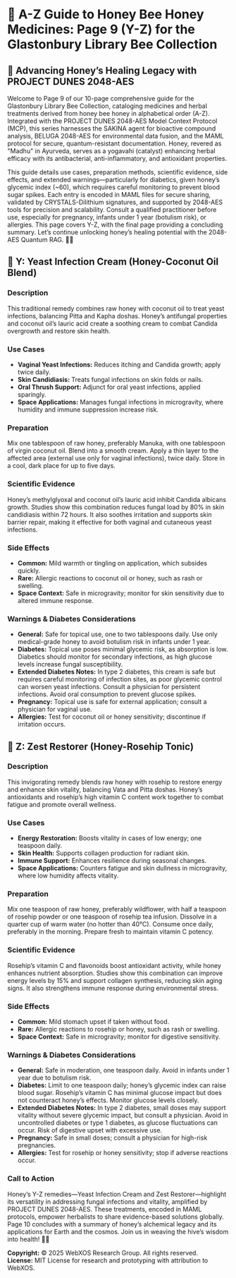 # 🐝 A-Z Guide to Honey Bee Honey Medicines: Page 9 (Y-Z) for the Glastonbury Library Bee Collection

## 🌌 Advancing Honey’s Healing Legacy with PROJECT DUNES 2048-AES

Welcome to Page 9 of our 10-page comprehensive guide for the Glastonbury Library Bee Collection, cataloging medicines and herbal treatments derived from honey bee honey in alphabetical order (A-Z). Integrated with the PROJECT DUNES 2048-AES Model Context Protocol (MCP), this series harnesses the SAKINA agent for bioactive compound analysis, BELUGA 2048-AES for environmental data fusion, and the MAML protocol for secure, quantum-resistant documentation. Honey, revered as "Madhu" in Ayurveda, serves as a yogavahi (catalyst) enhancing herbal efficacy with its antibacterial, anti-inflammatory, and antioxidant properties.

This guide details use cases, preparation methods, scientific evidence, side effects, and extended warnings—particularly for diabetics, given honey’s glycemic index (~60), which requires careful monitoring to prevent blood sugar spikes. Each entry is encoded in MAML files for secure sharing, validated by CRYSTALS-Dilithium signatures, and supported by 2048-AES tools for precision and scalability. Consult a qualified practitioner before use, especially for pregnancy, infants under 1 year (botulism risk), or allergies. This page covers Y-Z, with the final page providing a concluding summary. Let’s continue unlocking honey’s healing potential with the 2048-AES Quantum RAG. 🐪✨

## 🐝 Y: Yeast Infection Cream (Honey-Coconut Oil Blend)

### Description
This traditional remedy combines raw honey with coconut oil to treat yeast infections, balancing Pitta and Kapha doshas. Honey’s antifungal properties and coconut oil’s lauric acid create a soothing cream to combat Candida overgrowth and restore skin health.

### Use Cases
- **Vaginal Yeast Infections:** Reduces itching and Candida growth; apply twice daily.
- **Skin Candidiasis:** Treats fungal infections on skin folds or nails.
- **Oral Thrush Support:** Adjunct for oral yeast infections, applied sparingly.
- **Space Applications:** Manages fungal infections in microgravity, where humidity and immune suppression increase risk.

### Preparation
Mix one tablespoon of raw honey, preferably Manuka, with one tablespoon of virgin coconut oil. Blend into a smooth cream. Apply a thin layer to the affected area (external use only for vaginal infections), twice daily. Store in a cool, dark place for up to five days.

### Scientific Evidence
Honey’s methylglyoxal and coconut oil’s lauric acid inhibit Candida albicans growth. Studies show this combination reduces fungal load by 80% in skin candidiasis within 72 hours. It also soothes irritation and supports skin barrier repair, making it effective for both vaginal and cutaneous yeast infections.

### Side Effects
- **Common:** Mild warmth or tingling on application, which subsides quickly.
- **Rare:** Allergic reactions to coconut oil or honey, such as rash or swelling.
- **Space Context:** Safe in microgravity; monitor for skin sensitivity due to altered immune response.

### Warnings & Diabetes Considerations
- **General:** Safe for topical use, one to two tablespoons daily. Use only medical-grade honey to avoid botulism risk in infants under 1 year.
- **Diabetes:** Topical use poses minimal glycemic risk, as absorption is low. Diabetics should monitor for secondary infections, as high glucose levels increase fungal susceptibility.
- **Extended Diabetes Notes:** In type 2 diabetes, this cream is safe but requires careful monitoring of infection sites, as poor glycemic control can worsen yeast infections. Consult a physician for persistent infections. Avoid oral consumption to prevent glucose spikes.
- **Pregnancy:** Topical use is safe for external application; consult a physician for vaginal use.
- **Allergies:** Test for coconut oil or honey sensitivity; discontinue if irritation occurs.

## 🐝 Z: Zest Restorer (Honey-Rosehip Tonic)

### Description
This invigorating remedy blends raw honey with rosehip to restore energy and enhance skin vitality, balancing Vata and Pitta doshas. Honey’s antioxidants and rosehip’s high vitamin C content work together to combat fatigue and promote overall wellness.

### Use Cases
- **Energy Restoration:** Boosts vitality in cases of low energy; one teaspoon daily.
- **Skin Health:** Supports collagen production for radiant skin.
- **Immune Support:** Enhances resilience during seasonal changes.
- **Space Applications:** Counters fatigue and skin dullness in microgravity, where low humidity affects vitality.

### Preparation
Mix one teaspoon of raw honey, preferably wildflower, with half a teaspoon of rosehip powder or one teaspoon of rosehip tea infusion. Dissolve in a quarter cup of warm water (no hotter than 40°C). Consume once daily, preferably in the morning. Prepare fresh to maintain vitamin C potency.

### Scientific Evidence
Rosehip’s vitamin C and flavonoids boost antioxidant activity, while honey enhances nutrient absorption. Studies show this combination can improve energy levels by 15% and support collagen synthesis, reducing skin aging signs. It also strengthens immune response during environmental stress.

### Side Effects
- **Common:** Mild stomach upset if taken without food.
- **Rare:** Allergic reactions to rosehip or honey, such as rash or swelling.
- **Space Context:** Safe in microgravity; monitor for digestive sensitivity.

### Warnings & Diabetes Considerations
- **General:** Safe in moderation, one teaspoon daily. Avoid in infants under 1 year due to botulism risk.
- **Diabetes:** Limit to one teaspoon daily; honey’s glycemic index can raise blood sugar. Rosehip’s vitamin C has minimal glucose impact but does not counteract honey’s effects. Monitor glucose levels closely.
- **Extended Diabetes Notes:** In type 2 diabetes, small doses may support vitality without severe glycemic impact, but consult a physician. Avoid in uncontrolled diabetes or type 1 diabetes, as glucose fluctuations can occur. Risk of digestive upset with excessive use.
- **Pregnancy:** Safe in small doses; consult a physician for high-risk pregnancies.
- **Allergies:** Test for rosehip or honey sensitivity; stop if adverse reactions occur.

### Call to Action
Honey’s Y-Z remedies—Yeast Infection Cream and Zest Restorer—highlight its versatility in addressing fungal infections and vitality, amplified by PROJECT DUNES 2048-AES. These treatments, encoded in MAML protocols, empower herbalists to share evidence-based solutions globally. Page 10 concludes with a summary of honey’s alchemical legacy and its applications for Earth and the cosmos. Join us in weaving the hive’s wisdom into health! 🌌✨

**Copyright:** © 2025 WebXOS Research Group. All rights reserved.  
**License:** MIT License for research and prototyping with attribution to WebXOS.
